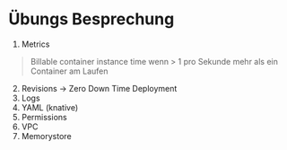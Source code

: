 # Übungs Besprechung

1. Metrics

> Billable container instance time wenn > 1 pro Sekunde mehr als ein Container am Laufen

2. Revisions -> Zero Down Time Deployment
3. Logs
4. YAML (knative)
5. Permissions
6. VPC
7. Memorystore
